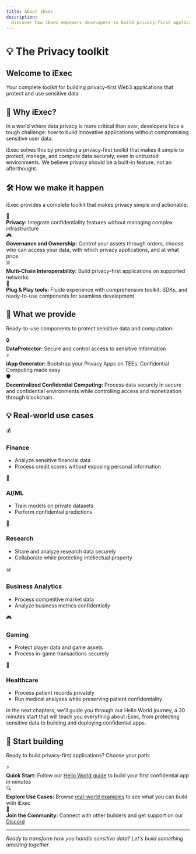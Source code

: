 ```yaml
---
title: About iExec
description:
  Discover how iExec empowers developers to build privacy-first applications
---
```


# 💡 The Privacy toolkit

<div class="bg-gradient-to-r from-[#fcd15a] to-[#ffad4d] rounded-[6px] px-8 pb-4 text-gray-800 max-w-3xl mx-auto mb-6">
  <h2 class="text-2xl font-bold mt-0 !border-none">Welcome to iExec</h2>
  <p>Your complete toolkit for building privacy-first Web3 applications that protect and use sensitive data</p>
</div>

## 🤔 Why iExec?

In a world where data privacy is more critical than ever, developers face a
tough challenge: how to build innovative applications without compromising
sensitive user data.

<div class="bg-gradient-to-r from-purple-400/10 to-purple-400/5 rounded-[6px] p-6 border-l-4 border-fuchsia-700 mb-6">
  <p class="!m-0">iExec solves this by providing a <span class="text-fuchsia-700 font-semibold">privacy-first toolkit</span> that makes it simple to protect, manage, and compute data securely, even in untrusted environments. We believe privacy should be a <span class="text-fuchsia-700 font-semibold">built-in feature</span>, not an afterthought.</p>
</div>

## 🛠️ How we make it happen

iExec provides a complete toolkit that makes privacy simple and actionable:

<div class="bg-[var(--vp-c-bg-soft)] rounded-[6px] p-6 mb-6">
  <div class="flex flex-col gap-3">
    <div class="flex items-center gap-3">
      <span class="text-xl">🔌</span>
      <div>
        <strong>Privacy:</strong> Integrate confidentiality features without managing complex infrastructure
      </div>
    </div>
<div class="flex items-center gap-3">
      <span class="text-xl">🎮</span>
      <div>
        <strong>Governance and Ownership:</strong> Control your assets through orders, choose who can access your data, with which privacy applications, and at what price
      </div>
    </div>
    <div class="flex items-center gap-3">
      <span class="text-xl">⛓️</span>
      <div>
        <strong>Multi-Chain Interoperability:</strong> Build privacy-first applications on supported networks
      </div>
    </div>
    <div class="flex items-center gap-3">
      <span class="text-xl">🔧</span>
      <div>
        <strong>Plug & Play tools:</strong> Fluide experience with comprehensive toolkit, SDKs, and ready-to-use components for seamless development
      </div>
    </div>
  </div>
</div>

## 🔧 What we provide

Ready-to-use components to protect sensitive data and computation:

<div class="bg-[var(--vp-c-bg-soft)] rounded-[6px] p-6 mb-6">
  <div class="flex flex-col gap-4">
    <div class="flex items-start gap-3">
      <span class="text-xl">🔒</span>
      <div>
        <strong>DataProtector:</strong> Secure and control access to sensitive information
      </div>
    </div>
    <div class="flex items-start gap-3">
      <span class="text-xl">⚡</span>
      <div>
        <strong>iApp Generator:</strong> Bootstrap your Privacy Apps on TEEs.
Confidential Computing made easy
      </div>
    </div>
    <div class="flex items-start gap-3">
      <span class="text-xl">🛡️</span>
      <div>
        <strong>Decentralized Confidential Computing:</strong> Process data securely in secure and confidential environments while controlling access and monetization through blockchain
      </div>
    </div>
  </div>
</div>

## 💡 Real-world use cases

<div class="grid grid-cols-1 md:grid-cols-2 gap-6 my-6">
  <div class="bg-[var(--vp-c-bg-soft)] rounded-[6px] p-6 flex flex-col gap-2">
    <div class="flex items-baseline gap-2 text-lg">
      <span>💰</span>
      <h3 class="font-semibold !m-0">Finance</h3>
    </div>
    <ul class="list-disc ml-6">
      <li>Analyze sensitive financial data</li>
      <li>Process credit scores without exposing personal information</li>
    </ul>
  </div>

  <div class="bg-[var(--vp-c-bg-soft)] rounded-[6px] p-6 flex flex-col gap-2">
    <div class="flex items-baseline gap-2 text-lg">
      <span>🤖</span>
      <h3 class="font-semibold m-0!">AI/ML</h3>
    </div>
    <ul class="list-disc ml-6">
      <li>Train models on private datasets</li>
      <li>Perform confidential predictions</li>
    </ul>
  </div>

  <div class="bg-[var(--vp-c-bg-soft)] rounded-[6px] p-6 flex flex-col gap-2">
    <div class="flex items-baseline gap-2 text-lg">
      <span>🔬</span>
      <h3 class="font-semibold m-0!">Research</h3>
    </div>
    <ul class="list-disc ml-6">
      <li>Share and analyze research data securely</li>
      <li>Collaborate while protecting intellectual property</li>
    </ul>
  </div>

  <div class="bg-[var(--vp-c-bg-soft)] rounded-[6px] p-6 flex flex-col gap-2">
    <div class="flex items-baseline gap-2 text-lg">
      <span>📊</span>
      <h3 class="font-semibold m-0!">Business Analytics</h3>
    </div>
    <ul class="list-disc ml-6">
      <li>Process competitive market data</li>
      <li>Analyze business metrics confidentially</li>
    </ul>
  </div>

  <div class="bg-[var(--vp-c-bg-soft)] rounded-[6px] p-6 flex flex-col gap-2">
    <div class="flex items-baseline gap-2 text-lg">
      <span>🎮</span>
      <h3 class="font-semibold m-0!">Gaming</h3>
    </div>
    <ul class="list-disc ml-6">
      <li>Protect player data and game assets</li>
      <li>Process in-game transactions securely</li>
    </ul>
  </div>
  <div class="bg-[var(--vp-c-bg-soft)] rounded-[6px] p-6 flex flex-col gap-2">
    <div class="flex items-baseline gap-2 text-lg">
      <span>🏥</span>
      <h3 class="font-semibold m-0!">Healthcare</h3>
    </div>
    <ul class="list-disc ml-6">
      <li>Process patient records privately</li>
      <li>Run medical analyses while preserving patient confidentiality</li>
    </ul>
  </div>
</div>

<div class="bg-gradient-to-r from-green-400/10 to-green-400/5 rounded-[6px] p-6 border-l-4 border-green-600 mb-6">
  <p class="m-0!">In the next chapters, we'll guide you through our <span class="text-green-700 font-semibold">Hello World journey</span>, a 30 minutes start that will teach you everything about iExec, from <span class="text-green-700 font-semibold">protecting sensitive data</span> to <span class="text-green-700 font-semibold">building and deploying confidential apps</span>.</p>
</div>

## 🚀 Start building

Ready to build privacy-first applications? Choose your path:

<div class="bg-[var(--vp-c-bg-soft)] rounded-[6px] p-6 mb-6">
  <div class="flex flex-col gap-4">
    <div class="flex items-start gap-3">
      <span class="text-xl">⚡</span>
      <div>
        <strong>Quick Start:</strong> Follow our <a href="/overview/helloWorld" class="text-fuchsia-700 hover:text-fuchsia-600">Hello World guide</a> to build your first confidential app in minutes
      </div>
    </div>
    <div class="flex items-start gap-3">
      <span class="text-xl">🔍</span>
      <div>
        <strong>Explore Use Cases:</strong> Browse <a href="/overview/use-cases" class="text-fuchsia-700 hover:text-fuchsia-600">real-world examples</a> to see what you can build with iExec
      </div>
    </div>
    <div class="flex items-start gap-3">
      <span class="text-xl">💬</span>
      <div>
        <strong>Join the Community:</strong> Connect with other builders and get support on our <a href="https://discord.gg/9h25DQFSCU" class="text-fuchsia-700 hover:text-fuchsia-600">Discord</a>
      </div>
    </div>
  </div>
</div>

---

_Ready to transform how you handle sensitive data? Let's build something amazing
together._
